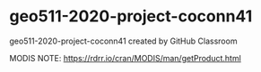 # geo511-2020-project-coconn41
geo511-2020-project-coconn41 created by GitHub Classroom

MODIS NOTE: https://rdrr.io/cran/MODIS/man/getProduct.html
